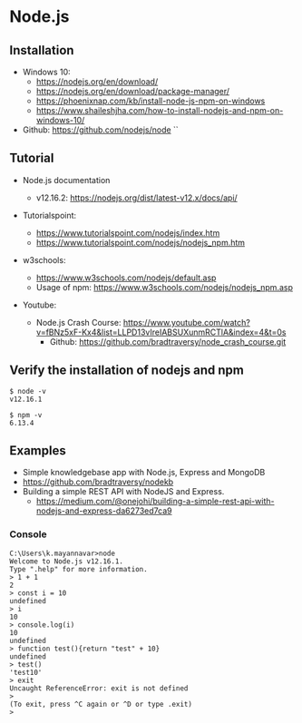# Node.js

## Installation
* Windows 10:
  * https://nodejs.org/en/download/
  * https://nodejs.org/en/download/package-manager/
  * https://phoenixnap.com/kb/install-node-js-npm-on-windows
  * https://www.shaileshjha.com/how-to-install-nodejs-and-npm-on-windows-10/
* Github: https://github.com/nodejs/node
``
## Tutorial
* Node.js documentation
  * v12.16.2: https://nodejs.org/dist/latest-v12.x/docs/api/

* Tutorialspoint:
  * https://www.tutorialspoint.com/nodejs/index.htm
  * https://www.tutorialspoint.com/nodejs/nodejs_npm.htm
* w3schools:
  * https://www.w3schools.com/nodejs/default.asp
  * Usage of npm: https://www.w3schools.com/nodejs/nodejs_npm.asp
* Youtube:
  * Node.js Crash Course: https://www.youtube.com/watch?v=fBNz5xF-Kx4&list=LLPD13vIreIABSUXunmRCTlA&index=4&t=0s
    * Github: https://github.com/bradtraversy/node_crash_course.git
## Verify the installation of nodejs and npm

```console
$ node -v
v12.16.1
```
```console
$ npm -v
6.13.4
```

## Examples
*  Simple knowledgebase app with Node.js, Express and MongoDB
  * https://github.com/bradtraversy/nodekb
* Building a simple REST API with NodeJS and Express.
  * https://medium.com/@onejohi/building-a-simple-rest-api-with-nodejs-and-express-da6273ed7ca9

### Console
```console
C:\Users\k.mayannavar>node
Welcome to Node.js v12.16.1.
Type ".help" for more information.
> 1 + 1
2
> const i = 10
undefined
> i
10
> console.log(i)
10
undefined
> function test(){return "test" + 10}
undefined
> test()
'test10'
> exit
Uncaught ReferenceError: exit is not defined
>
(To exit, press ^C again or ^D or type .exit)
>
```

